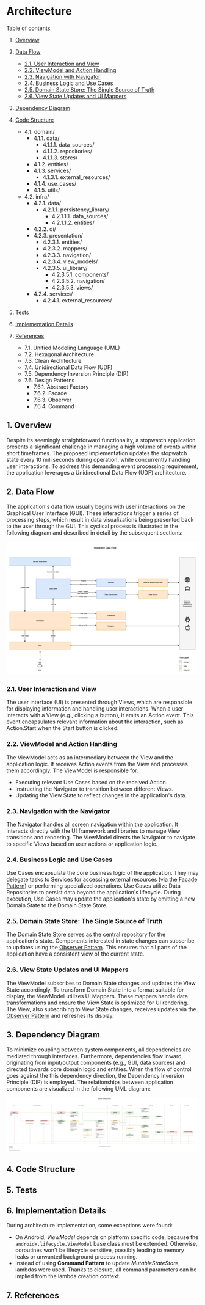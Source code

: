 # Architecture

Table of contents
1. [Overview](#1-overview)

2. [Data Flow](#2-data-flow)
    - [2.1. User Interaction and View](#21-user-interaction-and-view)
    - [2.2. ViewModel and Action Handling](#22-viewmodel-and-action-handling)
    - [2.3. Navigation with Navigator](#23-navigation-with-the-navigator)
    - [2.4. Business Logic and Use Cases](#24-business-logic-and-use-cases)
    - [2.5. Domain State Store: The Single Source of Truth](#25-domain-state-store-the-single-source-of-truth)
    - [2.6. View State Updates and UI Mappers](#26-view-state-updates-and-ui-mappers)
3. [Dependency Diagram](#3-dependency-diagram)
4. [Code Structure](#4-code-structure)
    - 4.1. domain/
      - 4.1.1. data/
        - 4.1.1.1. data_sources/
        - 4.1.1.2. repositories/
        - 4.1.1.3. stores/
      - 4.1.2. entities/
      - 4.1.3. services/
        - 4.1.3.1. external_resources/
      - 4.1.4. use_cases/
      - 4.1.5. utils/
    - 4.2. infra/
      - 4.2.1. data/
        - 4.2.1.1. persistency_library/
          - 4.2.1.1.1. data_sources/
          - 4.2.1.1.2. entities/
      - 4.2.2. di/
      - 4.2.3. presentation/
        - 4.2.3.1. entities/
        - 4.2.3.2. mappers/
        - 4.2.3.3. navigation/
        - 4.2.3.4. view_models/
        - 4.2.3.5. ui_library/
          - 4.2.3.5.1. components/
          - 4.2.3.5.2. navigation/
          - 4.2.3.5.3. views/
      - 4.2.4. services/
          - 4.2.4.1. external_resources/
5. [Tests](#6-tests)
6. [Implementation Details](#5-implementation-details)
7. [References](#7-references)
    - 7.1. Unified Modeling Language (UML)
    - 7.2. Hexagonal Architecture 
    - 7.3. Clean Architecture
    - 7.4. Unidirectional Data Flow (UDF)
    - 7.5. Dependency Inversion Principle (DIP)
    - 7.6. Design Patterns 
      - 7.6.1. Abstract Factory
      - 7.6.2. Facade
      - 7.6.3. Observer
      - 7.6.4. Command

## 1. Overview
Despite its seemingly straightforward functionality, a stopwatch application presents a significant challenge in managing a high volume of events within short timeframes. The proposed implementation updates the stopwatch state every 10 milliseconds during operation, while concurrently handling user interactions. To address this demanding event processing requirement, the application leverages a Unidirectional Data Flow (UDF) architecture.

## 2. Data Flow
The application's data flow usually begins with user interactions on the Graphical User Interface (GUI). These interactions trigger a series of processing steps, which result in data visualizations being presented back to the user through the GUI. This cyclical process is illustrated in the following diagram and described in detail by the subsequent sections:

<img src="../assets/images/data-flow-diagram.png" style="max-height: 700px">

### 2.1. User Interaction and View
The user interface (UI) is presented through Views, which are responsible for displaying information and handling user interactions. When a user interacts with a View (e.g., clicking a button), it emits an Action event. This event encapsulates relevant information about the interaction, such as Action.Start when the Start button is clicked.

### 2.2. ViewModel and Action Handling
The ViewModel acts as an intermediary between the View and the application logic. It receives Action events from the View and processes them accordingly. The ViewModel is responsible for:
- Executing relevant Use Cases based on the received Action.
- Instructing the Navigator to transition between different Views.
- Updating the View State to reflect changes in the application's data.

### 2.3. Navigation with the Navigator
The Navigator handles all screen navigation within the application. It interacts directly with the UI framework and libraries to manage View transitions and rendering. The ViewModel directs the Navigator to navigate to specific Views based on user actions or application logic.

### 2.4. Business Logic and Use Cases
Use Cases encapsulate the core business logic of the application. They may delegate tasks to Services for accessing external resources (via the [Facade Pattern](https://refactoring.guru/design-patterns/facade)) or performing specialized operations. Use Cases utilize Data Repositories to persist data beyond the application's lifecycle. During execution, Use Cases may update the application's state by emitting a new Domain State to the Domain State Store.

### 2.5. Domain State Store: The Single Source of Truth
The Domain State Store serves as the central repository for the application's state. Components interested in state changes can subscribe to updates using the [Observer Pattern](https://refactoring.guru/design-patterns/observer). This ensures that all parts of the application have a consistent view of the current state.

### 2.6. View State Updates and UI Mappers
The ViewModel subscribes to Domain State changes and updates the View State accordingly. To transform Domain State into a format suitable for display, the ViewModel utilizes UI Mappers. These mappers handle data transformations and ensure the View State is optimized for UI rendering. The View, also subscribing to View State changes, receives updates via the [Observer Pattern](https://refactoring.guru/design-patterns/observer) and refreshes its display.

## 3. Dependency Diagram
To minimize coupling between system components, all dependencies are mediated through interfaces. Furthermore, dependencies flow inward, originating from input/output components (e.g., GUI, data sources) and directed towards core domain logic and entities. When the flow of control goes against the this dependency direction, the Dependency Inversion Principle (DIP) is employed. The relationships between application components are visualized in the following UML diagram:

![Dependency Diagram](../assets/images/dependency-diagram.png)

## 4. Code Structure

## 5. Tests

## 6. Implementation Details

During architecture implementation, some exceptions were found:

- On Android, *ViewModel* depends on platform specific code, because the
  `androidx.lifecycle.ViewModel` base class must be extended. Otherwise, coroutines won't be
  lifecycle sensitive, possibly leading to memory leaks or unwanted background process running.
- Instead of using **Command Pattern** to update *MutableStateStore*, lambdas were used.
  Thanks to closure, all command parameters can be implied from the lambda creation context.

## 7. References
